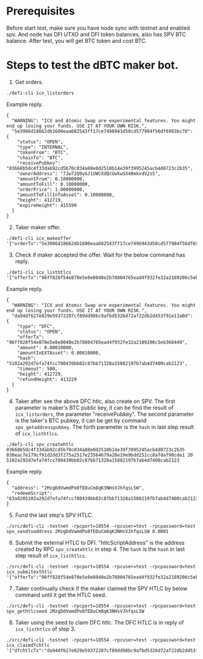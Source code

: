 # Prerequisites

Before start test, make sure you have node sync with testnet and enabled spv. And node has DFI UTXO and DFI token balances, also has SPV BTC balance. After test, you will get BTC token and cost BTC.

# Steps to test the dBTC maker bot.

1. Get orders.

```
./defi-cli icx_listorders
```

Example reply.

```
{
  "WARNING": "ICX and Atomic Swap are experimental features. You might end up losing your funds. USE IT AT YOUR OWN RISK.",
  "5e3986d18662db1600eaa682543ff17ce7496943d58cd577984f56df6983bc70": {
    "status": "OPEN",
    "type": "INTERNAL",
    "tokenFrom": "BTC",
    "chainTo": "BTC",
    "receivePubkey": "03668b5dc4f33dab92cd5b70c034a88e0d2510b14e39f3995245acb4d8723c2b35",
    "ownerAddress": "7Jw72Q9yGJ1UWCXdQcUwkwSX48mkvdV2sS",
    "amountFrom": 0.10000000,
    "amountToFill": 0.10000000,
    "orderPrice": 1.00000000,
    "amountToFillInToAsset": 0.10000000,
    "height": 412719,
    "expireHeight": 415599
  }
}
```

2. Taker maker offer.

```
./defi-cli icx_makeoffer '{"orderTx":"5e3986d18662db1600eaa682543ff17ce7496943d58cd577984f56df6983bc70","amount":0.0001,"ownerAddress":"tk7nuNxJ96tCAM57eT7Wx6pQYut8yReoZt","expiry":300}'
```

3. Check if maker accepted the offer. Wait for the below command has reply.

```
./defi-cli icx_listhtlcs '{"offerTx":"96ff828f54e870e5e8e8040e2b78804765ead4f932fe32a2189206c5eb368449"}'
```

Example reply.
```
{
  "WARNING": "ICX and Atomic Swap are experimental features. You might end up losing your funds. USE IT AT YOUR OWN RISK.",
  "da94df627e829e59372287cf89dd98bc9afbd5326d72af22db2d453f91e13a0d": {
    "type": "DFC",
    "status": "OPEN",
    "offerTx": "96ff828f54e870e5e8e8040e2b78804765ead4f932fe32a2189206c5eb368449",
    "amount": 0.00010000,
    "amountInEXTAsset": 0.00010000,
    "hash": "5102a292d7efa74fcc780439bb02c87bb71328a15882197b7ab4d7400cab2123",
    "timeout": 500,
    "height": 412729,
    "refundHeight": 413229
  }
}
```

4. Taker after see the above DFC htlc, also create on SPV. The first parameter is maker's BTC public key, it can be find the result of `icx_listorders`, the parameter "receivePubkey".  The second parameter is the taker's BTC pubkey, it can be get by command `spv_getaddresspubkey`. The forth parameter is the `hash` in last step result of `icx_listhtlcs`.

```
./defi-cli spv_createhtlc 03668b5dc4f33dab92cd5b70c034a88e0d2510b14e39f3995245acb4d8723c2b35 030eac7e179cf91d2dd3f275a2517e23564679a28e19e9bdd251cc8afdaf90cde1 20 5102a292d7efa74fcc780439bb02c87bb71328a15882197b7ab4d7400cab2123
```

Example reply.

```
{
  "address": "2MzgDdVwmdPo8fEDuCm8qK3NHsVJhfqsLSW",
  "redeemScript": "63a8205102a292d7efa74fcc780439bb02c87bb71328a15882197b7ab4d7400cab2123882103668b5dc4f33dab92cd5b70c034a88e0d2510b14e39f3995245acb4d8723c2b35670114b27521030eac7e179cf91d2dd3f275a2517e23564679a28e19e9bdd251cc8afdaf90cde168ac"
}
```

5. Fund the last step's SPV HTLC.

```
./src/defi-cli -testnet -rpcport=18554 -rpcuser=test -rpcpassword=test spv_sendtoaddress 2MzgDdVwmdPo8fEDuCm8qK3NHsVJhfqsLSW 0.0001

```

6. Submit the external HTLC to DFI. "htlcScriptAddress" is the address created by RPC `spv_createhtlc` in step 4. The `hash` is the `hash` in last step result of `icx_listhtlcs`.

```
./src/defi-cli -testnet -rpcport=18554 -rpcuser=test -rpcpassword=test icx_submitexthtlc '{"offerTx":"96ff828f54e870e5e8e8040e2b78804765ead4f932fe32a2189206c5eb368449","hash":"5102a292d7efa74fcc780439bb02c87bb71328a15882197b7ab4d7400cab2123","amount":"0.0001","htlcScriptAddress":"2MzgDdVwmdPo8fEDuCm8qK3NHsVJhfqsLSW","ownerPubkey":"030eac7e179cf91d2dd3f275a2517e23564679a28e19e9bdd251cc8afdaf90cde1","timeout":20}'
```

7. Taker continually check if the maker claimed the SPV HTLC by below command until it get the HTLC seed.

```
./src/defi-cli -testnet -rpcport=18554 -rpcuser=test -rpcpassword=test spv_gethtlcseed 2MzgDdVwmdPo8fEDuCm8qK3NHsVJhfqsLSW
```

8. Taker using the seed to claim DFC htlc. The DFC HTLC is in reply of `icx_listhtlcs` of step 3.

```
./src/defi-cli -testnet -rpcport=18554 -rpcuser=test -rpcpassword=test icx_claimdfchtlc '{"dfchtlcTx":"da94df627e829e59372287cf89dd98bc9afbd5326d72af22db2d453f91e13a0d","seed":"5026297f7c0455b55c49042d1c319fe046edc4141b50e5e1e06289d97f73a84e"}'
```
